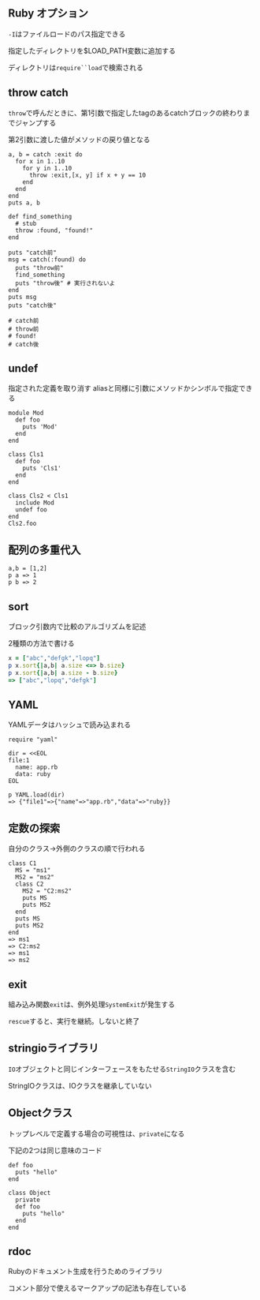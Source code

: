 ## Ruby オプション
`-I`はファイルロードのパス指定できる

指定したディレクトリを$LOAD_PATH変数に追加する

ディレクトリは`require``load`で検索される

## throw catch
`throw`で呼んだときに、第1引数で指定したtagのあるcatchブロックの終わりまでジャンプする

第2引数に渡した値がメソッドの戻り値となる
```
a, b = catch :exit do
  for x in 1..10
    for y in 1..10
      throw :exit,[x, y] if x + y == 10
    end
  end
end
puts a, b
```
```
def find_something
  # stub
  throw :found, "found!"
end

puts "catch前"
msg = catch(:found) do
  puts "throw前"
  find_something
  puts "throw後" # 実行されないよ
end
puts msg
puts "catch後"

# catch前
# throw前
# found!
# catch後

```

## undef
指定された定義を取り消す  aliasと同様に引数にメソッドかシンボルで指定できる
```
module Mod
  def foo
    puts 'Mod'
  end
end

class Cls1
  def foo
    puts 'Cls1'
  end
end

class Cls2 < Cls1
  include Mod
  undef foo
end
Cls2.foo
```

## 配列の多重代入
```
a,b = [1,2]
p a => 1
p b => 2
```

## sort
ブロック引数内で比較のアルゴリズムを記述

2種類の方法で書ける
```rb
x = ["abc","defgk","lopq"]
p x.sort{|a,b| a.size <=> b.size}
p x.sort{|a,b| a.size - b.size}
=> ["abc","lopq","defgk"]
```

## YAML
YAMLデータはハッシュで読み込まれる
```
require "yaml"

dir = <<EOL
file:1
  name: app.rb
  data: ruby
EOL

p YAML.load(dir)
=> {"file1"=>{"name"=>"app.rb","data"=>"ruby}}
```

## 定数の探索
自分のクラス→外側のクラスの順で行われる

```
class C1
  MS = "ms1"
  MS2 = "ms2"
  class C2
    MS2 = "C2:ms2"
    puts MS
    puts MS2
  end
  puts MS
  puts MS2
end
=> ms1
=> C2:ms2
=> ms1
=> ms2
```

## exit
組み込み関数`exit`は、例外処理`SystemExit`が発生する

`rescue`すると、実行を継続。しないと終了

## stringioライブラリ
`IO`オブジェクトと同じインターフェースをもたせる`StringIO`クラスを含む

StringIOクラスは、IOクラスを継承していない

## Objectクラス
トップレベルで定義する場合の可視性は、`private`になる

下記の2つは同じ意味のコード
```
def foo
  puts "hello"
end
```
```
class Object
  private
  def foo
    puts "hello"
  end
end
```

## rdoc
Rubyのドキュメント生成を行うためのライブラリ  

コメント部分で使えるマークアップの記法も存在している